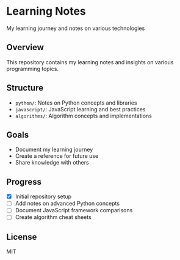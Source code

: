 # Learning Notes

My learning journey and notes on various technologies

## Overview

This repository contains my learning notes and insights on various programming topics.

## Structure

- `python/`: Notes on Python concepts and libraries
- `javascript/`: JavaScript learning and best practices
- `algorithms/`: Algorithm concepts and implementations

## Goals

- Document my learning journey
- Create a reference for future use
- Share knowledge with others

## Progress

- [x] Initial repository setup
- [ ] Add notes on advanced Python concepts
- [ ] Document JavaScript framework comparisons
- [ ] Create algorithm cheat sheets

## License

MIT
